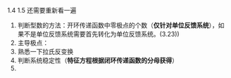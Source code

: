1.4 1.5 还需要重新看一遍

1. 判断型数的方法：开环传递函数中零极点的个数（**仅针对单位反馈系统**），如果不是单位反馈系统需要首先转化为单位反馈系统。(3.23))
2. 主导极点：
3. 熟悉一下拉氏反变换
4. 判断系统稳定性（**特征方程根据闭环传递函数的分母获得**）
5.
